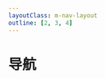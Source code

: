```yaml
---
layoutClass: m-nav-layout
outline: [2, 3, 4]
---
```


<script setup>
import MNavLinks from '../components/MNavLinks.vue'

import { NAV_DATA } from './data'
</script>
<style src="../index.scss"></style>

# 导航

<MNavLinks v-for="{title, items} in NAV_DATA" :title="title" :items="items"/>
